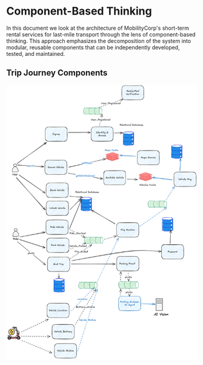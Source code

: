 # Component-Based Thinking
In this document we look at the architecture of MobilityCorp's short-term rental services for last-mile transport through the lens of component-based thinking. This approach emphasizes the decomposition of the system into modular, reusable components that can be independently developed, tested, and maintained.

## Trip Journey Components
![Trip Journey Components](images/trip-journey-components.png)
